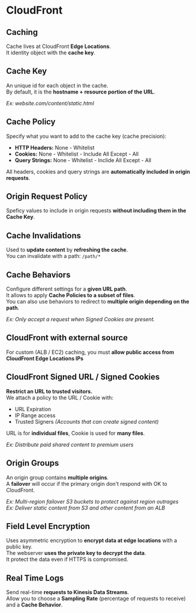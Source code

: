 # CloudFront

## Caching

Cache lives at CloudFront **Edge Locations**.  
It identity object with the **cache key**.

## Cache Key

An unique id for each object in the cache.  
By default, it is the **hostname + resource portion of the URL**.

*Ex: website.com/content/static.html*

## Cache Policy

Specify what you want to add to the cache key (cache precision):

- **HTTP Headers:** None - Whitelist
- **Cookies:** None - Whitelist - Include All Except - All
- **Query Strings:** None - Whitelist - Inclide All Except - All

All headers, cookies and query strings are **automatically included in origin requests**.

## Origin Request Policy

Speficy values to include in origin requests **without including them in the Cache Key**.

## Cache Invalidations

Used to **update content** by **refreshing the cache**.  
You can invalidate with a path: `/path/*`

## Cache Behaviors

Configure different settings for a **given URL path**.  
It allows to apply **Cache Policies to a subset of files**.  
You can also use behaviors to redirect to **multiple origin depending on the path**.

*Ex: Only accept a request when Signed Cookies are present.*

## CloudFront with external source

For custom (ALB / EC2) caching, you must **allow public access from CloudFront Edge Locations IPs**

## CloudFront Signed URL / Signed Cookies

**Restrict an URL to trusted visitors.**  
We attach a policy to the URL / Cookie with:

- URL Expiration
- IP Range access
- Trusted Signers *(Accounts that can create signed content)*

URL is for **individual files**, Cookie is used for **many files**.

*Ex: Distribute paid shared content to premium users*

## Origin Groups

An origin group contains **multiple origins**.  
A **failover** will occur if the primary origin don't respond with OK to CloudFront.  

*Ex: Multi-region failover S3 buckets to protect against region outrages*  
*Ex: Deliver static content from S3 and other content from an ALB*

## Field Level Encryption

Uses asymmetric encryption to **encrypt data at edge locations** with a public key.  
The webserver **uses the private key to decrypt the data**.  
It protect the data even if HTTPS is compromised.

## Real Time Logs

Send real-time **requests to Kinesis Data Streams**.  
Allow you to choose a **Sampling Rate** (percentage of requests to receive) and a **Cache Behavior**.


